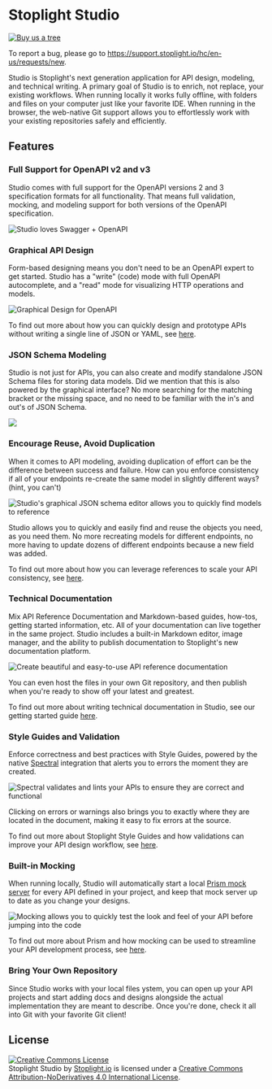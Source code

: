 # Stoplight Studio 

[![Buy us a tree](https://img.shields.io/badge/Buy%20us%20a%20tree-%F0%9F%8C%B3-lightgreen)](https://offset.earth/stoplightinc)

<!-- markdown-link-check-disable -->
To report a bug, please go to https://support.stoplight.io/hc/en-us/requests/new.
<!-- markdown-link-check-enable -->

Studio is Stoplight's next generation application for API design, modeling, and technical writing. A primary goal of Studio is to enrich, not replace, your existing workflows. When running locally it works fully offline, with folders and files on your computer just like your favorite IDE. When running in the browser, the web-native Git support allows you to effortlessly work with your existing repositories safely and efficiently.

## Features

### Full Support for OpenAPI v2 and v3

Studio comes with full support for the OpenAPI versions 2 and 3 specification formats for all functionality. That means full validation, mocking, and modeling support for both versions of the OpenAPI specification.

![Studio loves Swagger + OpenAPI](assets/images/openapi_swagger_equal_heart.png)

### Graphical API Design

Form-based designing means you don't need to be an OpenAPI expert to get started. Studio has a "write" (code) mode with full OpenAPI autocomplete, and a "read" mode for visualizing HTTP operations and models.

![Graphical Design for OpenAPI](assets/images/form-editor.png)

To find out more about how you can quickly design and prototype APIs without writing a single line of JSON or YAML, see [here](https://meta.stoplight.io/docs/platform/ZG9jOjM2OTM3Mjg5-overview).

### JSON Schema Modeling

Studio is not just for APIs, you can also create and modify standalone JSON Schema files for storing data models. Did we mention that this is also powered by the graphical interface? No more searching for the matching bracket or the missing space, and no need to be familiar with the in's and out's of JSON Schema.

![](assets/images/jse-sample.png)

### Encourage Reuse, Avoid Duplication

When it comes to API modeling, avoiding duplication of effort can be the difference between success and failure. How can you enforce consistency if all of your endpoints re-create the same model in slightly different ways? (hint, you can't)

![Studio's graphical JSON schema editor allows you to quickly find models to reference](assets/images/jse-sample2.png)

Studio allows you to quickly and easily find and reuse the objects you need, as you need them. No more recreating models for different endpoints, no more having to update dozens of different endpoints because a new field was added.

To find out more about how you can leverage references to scale your API consistency, see [here](https://meta.stoplight.io/docs/platform/ZG9jOjIyNTY5MzIw-shared-components).

### Technical Documentation

Mix API Reference Documentation and Markdown-based guides, how-tos, getting started information, etc. All of your documentation can live together in the same project. Studio includes a built-in Markdown editor, image manager, and the ability to publish documentation to Stoplight's new documentation platform.

![Create beautiful and easy-to-use API reference documentation](assets/images/technical-documentation.png)

You can even host the files in your own Git repository, and then publish when you're ready to show off your latest and greatest.

To find out more about writing technical documentation in Studio, see our getting started guide [here](https://meta.stoplight.io/docs/platform/ZG9jOjQ2OTE4Njk3-documentation-quick-start).

### Style Guides and Validation

Enforce correctness and best practices with Style Guides, powered by the native [Spectral](https://stoplight.io/spectral/) integration that alerts you to errors the moment they are created.

![Spectral validates and lints your APIs to ensure they are correct and functional](assets/images/spectral1.png)

Clicking on errors or warnings also brings you to exactly where they are located in the document, making it easy to fix errors at the source.

To find out more about Stoplight Style Guides and how validations can improve your API design workflow, see [here](https://meta.stoplight.io/docs/platform/ZG9jOjMwMDI3MjA2-overview).

### Built-in Mocking

When running locally, Studio will automatically start a local [Prism mock server](https://stoplight.io/prism/) for every API defined in your project, and keep that mock server up to date as you change your designs.

![Mocking allows you to quickly test the look and feel of your API before jumping into the code](assets/images/studio-mocking.png)

To find out more about Prism and how mocking can be used to streamline your API development process, see [here](https://meta.stoplight.io/docs/platform/ZG9jOjM2OTM3Mjg4-work-with-mock-servers).

### Bring Your Own Repository

Since Studio works with your local files ystem, you can open up your API projects and start adding docs and designs alongside the actual implementation they are meant to describe. Once you're done, check it all into Git with your favorite Git client!

## License

<a rel="license" href="https://creativecommons.org/licenses/by-nd/4.0/"><img alt="Creative Commons License" style="border-width:0" src="https://i.creativecommons.org/l/by-nd/4.0/88x31.png" /></a><br /><span xmlns:dct="http://purl.org/dc/terms/" property="dct:title">Stoplight Studio</span> by <a xmlns:cc="https://creativecommons.org/ns#" href="https://stoplight.io/studio" property="cc:attributionName" rel="cc:attributionURL">Stoplight.io</a> is licensed under a <a rel="license" href="https://creativecommons.org/licenses/by-nd/4.0/">Creative Commons Attribution-NoDerivatives 4.0 International License</a>.
